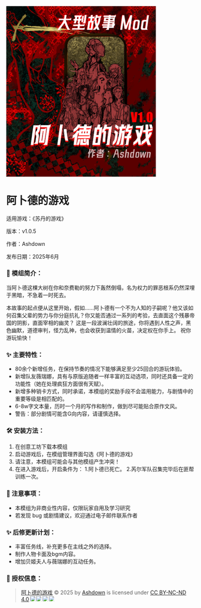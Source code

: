 <img src="assets/Preview.jpg" alt="阿卜德的游戏预览图" width="400">

# 阿卜德的游戏
适用游戏：《苏丹的游戏》

版本：v1.0.5

作者：Ashdown

发布日期：2025年6月

### 📖 模组简介：

当阿卜德这棵大树在你和奈费勒的努力下轰然倒塌，名为权力的罪恶根系仍然深埋于黑暗，不急着一时死去。

本故事的起点便从这里开始，假如……阿卜德有一个不为人知的子嗣呢？他又该如何召集父辈的势力与你分庭抗礼？你又能否通过一系列的考验，去直面这个残暴帝国的阴影，直面宰相的幽灵？
这是一段波澜壮阔的旅途，你将遇到人性之声，黑色幽默，道德审判，怪力乱神，也会收获到温情的火苗，决定权在你手上。
祝你游玩愉快！

### ✨ 主要特性：

- 80余个新增任务，在保持节奏的情况下能够满足至少25回合的游玩体验。
- 新增队友薇瑞娜，具有与原版追随者一样丰富的互动选项，同时还具备一定的功能性（她在处理疯狂方面很有天赋）。
- 新增多种销卡方式，同时承诺，本模组的奖励手段不会滥用能力，与剧情中的重要等级是相匹配的。
- 6-8w字文本量，历时一个月的写作和制作，做到尽可能贴合原作文风。
- 警告：部分剧情可能含G向内容，请谨慎选择。

### 🛠️ 安装方法：

1. 在创意工坊下载本模组
2. 启动游戏后，在模组管理界面勾选《阿卜德的游戏》
3. 请注意，本模组可能会与其他模组产生冲突！
4. 在进入游戏后，开启条件为：
	1.阿卜德已死亡。
	2.芮尔军队召集完毕后在匪帮训练一次。

### 📌 注意事项：

- 本模组为非商业性内容，仅限玩家自用及学习研究
- 若发现 bug 或剧情建议，欢迎通过电子邮件联系作者

### ✨ 后修更新计划：
- 丰富任务线，补充更多在主线之外的选择。
- 制作人物卡面及bgm内容。
- 增加贝姬夫人与薇瑞娜的互动任务。

### 📜 授权信息：

><a href="https://steamcommunity.com/sharedfiles/filedetails/?id=3497129580">阿卜德的游戏</a> © 2025 by <a href="ashdown.ren">Ashdown</a> is licensed under <a href="https://creativecommons.org/licenses/by-nc-nd/4.0/">CC BY-NC-ND 4.0</a><img src="https://mirrors.creativecommons.org/presskit/icons/cc.svg" style="max-width: 1em;max-height:1em;margin-left: .2em;"><img src="https://mirrors.creativecommons.org/presskit/icons/by.svg" style="max-width: 1em;max-height:1em;margin-left: .2em;"><img src="https://mirrors.creativecommons.org/presskit/icons/nc.svg" style="max-width: 1em;max-height:1em;margin-left: .2em;"><img src="https://mirrors.creativecommons.org/presskit/icons/nd.svg" style="max-width: 1em;max-height:1em;margin-left: .2em;">
